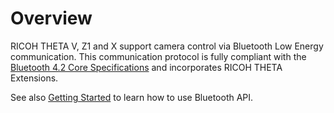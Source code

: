 # Overview

RICOH THETA V, Z1 and X support camera control via Bluetooth Low Energy communication.  This communication protocol is fully compliant with the [Bluetooth 4.2 Core Specifications](https://www.bluetooth.org/DocMan/handlers/DownloadDoc.ashx?doc_id=286439) and incorporates RICOH THETA Extensions.

See also [Getting Started](./getting_started.md) to learn how to use Bluetooth API.

